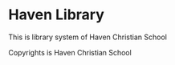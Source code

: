 # Haven Library

This is library system of Haven Christian School

Copyrights is Haven Christian School
